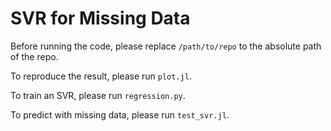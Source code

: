 # SVR for Missing Data

Before running the code, please replace `/path/to/repo` to the absolute path of the repo.

To reproduce the result, please run `plot.jl`.

To train an SVR, please run `regression.py`.

To predict with missing data, please run `test_svr.jl`.
